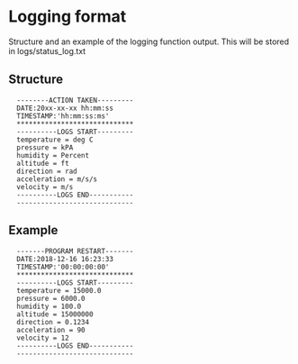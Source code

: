 # Logging format
Structure and an example of the logging function output. This will be stored in logs/status_log.txt
## Structure
```
  --------ACTION TAKEN---------
  DATE:20xx-xx-xx hh:mm:ss
  TIMESTAMP:'hh:mm:ss:ms'
  *****************************
  ----------LOGS START---------
  temperature = deg C
  pressure = kPA
  humidity = Percent
  altitude = ft
  direction = rad
  acceleration = m/s/s
  velocity = m/s
  ----------LOGS END-----------
  -----------------------------
```
## Example
```
  -------PROGRAM RESTART-------
  DATE:2018-12-16 16:23:33
  TIMESTAMP:'00:00:00:00'
  *****************************
  ----------LOGS START---------
  temperature = 15000.0
  pressure = 6000.0
  humidity = 100.0
  altitude = 15000000
  direction = 0.1234
  acceleration = 90
  velocity = 12
  ----------LOGS END-----------
  -----------------------------
```
